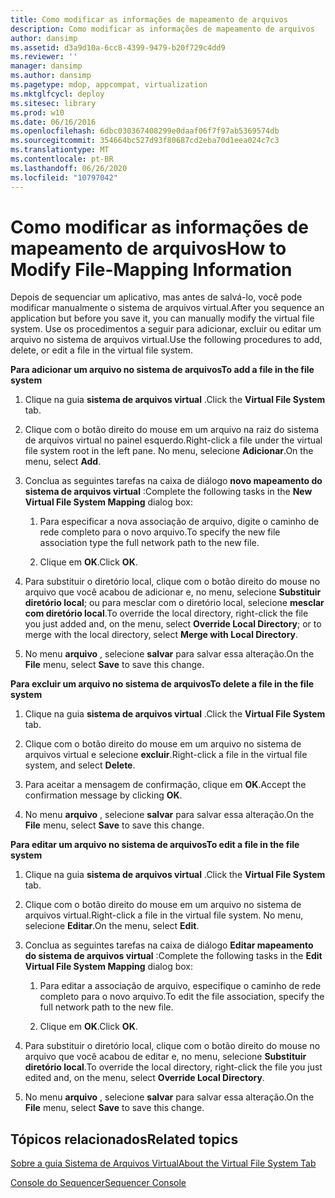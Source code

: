 ```yaml
---
title: Como modificar as informações de mapeamento de arquivos
description: Como modificar as informações de mapeamento de arquivos
author: dansimp
ms.assetid: d3a9d10a-6cc8-4399-9479-b20f729c4dd9
ms.reviewer: ''
manager: dansimp
ms.author: dansimp
ms.pagetype: mdop, appcompat, virtualization
ms.mktglfcycl: deploy
ms.sitesec: library
ms.prod: w10
ms.date: 06/16/2016
ms.openlocfilehash: 6dbc030367408299e0daaf06f7f97ab5369574db
ms.sourcegitcommit: 354664bc527d93f80687cd2eba70d1eea024c7c3
ms.translationtype: MT
ms.contentlocale: pt-BR
ms.lasthandoff: 06/26/2020
ms.locfileid: "10797042"
---
```

# <span data-ttu-id="cb082-103">Como modificar as informações de mapeamento de arquivos</span><span class="sxs-lookup"><span data-stu-id="cb082-103">How to Modify File-Mapping Information</span></span>


<span data-ttu-id="cb082-104">Depois de sequenciar um aplicativo, mas antes de salvá-lo, você pode modificar manualmente o sistema de arquivos virtual.</span><span class="sxs-lookup"><span data-stu-id="cb082-104">After you sequence an application but before you save it, you can manually modify the virtual file system.</span></span> <span data-ttu-id="cb082-105">Use os procedimentos a seguir para adicionar, excluir ou editar um arquivo no sistema de arquivos virtual.</span><span class="sxs-lookup"><span data-stu-id="cb082-105">Use the following procedures to add, delete, or edit a file in the virtual file system.</span></span>

**<span data-ttu-id="cb082-106">Para adicionar um arquivo no sistema de arquivos</span><span class="sxs-lookup"><span data-stu-id="cb082-106">To add a file in the file system</span></span>**

1.  <span data-ttu-id="cb082-107">Clique na guia **sistema de arquivos virtual** .</span><span class="sxs-lookup"><span data-stu-id="cb082-107">Click the **Virtual File System** tab.</span></span>

2.  <span data-ttu-id="cb082-108">Clique com o botão direito do mouse em um arquivo na raiz do sistema de arquivos virtual no painel esquerdo.</span><span class="sxs-lookup"><span data-stu-id="cb082-108">Right-click a file under the virtual file system root in the left pane.</span></span> <span data-ttu-id="cb082-109">No menu, selecione **Adicionar**.</span><span class="sxs-lookup"><span data-stu-id="cb082-109">On the menu, select **Add**.</span></span>

3.  <span data-ttu-id="cb082-110">Conclua as seguintes tarefas na caixa de diálogo **novo mapeamento do sistema de arquivos virtual** :</span><span class="sxs-lookup"><span data-stu-id="cb082-110">Complete the following tasks in the **New Virtual File System Mapping** dialog box:</span></span>

    1.  <span data-ttu-id="cb082-111">Para especificar a nova associação de arquivo, digite o caminho de rede completo para o novo arquivo.</span><span class="sxs-lookup"><span data-stu-id="cb082-111">To specify the new file association type the full network path to the new file.</span></span>

    2.  <span data-ttu-id="cb082-112">Clique em **OK**.</span><span class="sxs-lookup"><span data-stu-id="cb082-112">Click **OK**.</span></span>

4.  <span data-ttu-id="cb082-113">Para substituir o diretório local, clique com o botão direito do mouse no arquivo que você acabou de adicionar e, no menu, selecione **Substituir diretório local**; ou para mesclar com o diretório local, selecione **mesclar com diretório local**.</span><span class="sxs-lookup"><span data-stu-id="cb082-113">To override the local directory, right-click the file you just added and, on the menu, select **Override Local Directory**; or to merge with the local directory, select **Merge with Local Directory**.</span></span>

5.  <span data-ttu-id="cb082-114">No menu **arquivo** , selecione **salvar** para salvar essa alteração.</span><span class="sxs-lookup"><span data-stu-id="cb082-114">On the **File** menu, select **Save** to save this change.</span></span>

**<span data-ttu-id="cb082-115">Para excluir um arquivo no sistema de arquivos</span><span class="sxs-lookup"><span data-stu-id="cb082-115">To delete a file in the file system</span></span>**

1.  <span data-ttu-id="cb082-116">Clique na guia **sistema de arquivos virtual** .</span><span class="sxs-lookup"><span data-stu-id="cb082-116">Click the **Virtual File System** tab.</span></span>

2.  <span data-ttu-id="cb082-117">Clique com o botão direito do mouse em um arquivo no sistema de arquivos virtual e selecione **excluir**.</span><span class="sxs-lookup"><span data-stu-id="cb082-117">Right-click a file in the virtual file system, and select **Delete**.</span></span>

3.  <span data-ttu-id="cb082-118">Para aceitar a mensagem de confirmação, clique em **OK**.</span><span class="sxs-lookup"><span data-stu-id="cb082-118">Accept the confirmation message by clicking **OK**.</span></span>

4.  <span data-ttu-id="cb082-119">No menu **arquivo** , selecione **salvar** para salvar essa alteração.</span><span class="sxs-lookup"><span data-stu-id="cb082-119">On the **File** menu, select **Save** to save this change.</span></span>

**<span data-ttu-id="cb082-120">Para editar um arquivo no sistema de arquivos</span><span class="sxs-lookup"><span data-stu-id="cb082-120">To edit a file in the file system</span></span>**

1.  <span data-ttu-id="cb082-121">Clique na guia **sistema de arquivos virtual** .</span><span class="sxs-lookup"><span data-stu-id="cb082-121">Click the **Virtual File System** tab.</span></span>

2.  <span data-ttu-id="cb082-122">Clique com o botão direito do mouse em um arquivo no sistema de arquivos virtual.</span><span class="sxs-lookup"><span data-stu-id="cb082-122">Right-click a file in the virtual file system.</span></span> <span data-ttu-id="cb082-123">No menu, selecione **Editar**.</span><span class="sxs-lookup"><span data-stu-id="cb082-123">On the menu, select **Edit**.</span></span>

3.  <span data-ttu-id="cb082-124">Conclua as seguintes tarefas na caixa de diálogo **Editar mapeamento do sistema de arquivos virtual** :</span><span class="sxs-lookup"><span data-stu-id="cb082-124">Complete the following tasks in the **Edit Virtual File System Mapping** dialog box:</span></span>

    1.  <span data-ttu-id="cb082-125">Para editar a associação de arquivo, especifique o caminho de rede completo para o novo arquivo.</span><span class="sxs-lookup"><span data-stu-id="cb082-125">To edit the file association, specify the full network path to the new file.</span></span>

    2.  <span data-ttu-id="cb082-126">Clique em **OK**.</span><span class="sxs-lookup"><span data-stu-id="cb082-126">Click **OK**.</span></span>

4.  <span data-ttu-id="cb082-127">Para substituir o diretório local, clique com o botão direito do mouse no arquivo que você acabou de editar e, no menu, selecione **Substituir diretório local**.</span><span class="sxs-lookup"><span data-stu-id="cb082-127">To override the local directory, right-click the file you just edited and, on the menu, select **Override Local Directory**.</span></span>

5.  <span data-ttu-id="cb082-128">No menu **arquivo** , selecione **salvar** para salvar essa alteração.</span><span class="sxs-lookup"><span data-stu-id="cb082-128">On the **File** menu, select **Save** to save this change.</span></span>

## <span data-ttu-id="cb082-129">Tópicos relacionados</span><span class="sxs-lookup"><span data-stu-id="cb082-129">Related topics</span></span>


[<span data-ttu-id="cb082-130">Sobre a guia Sistema de Arquivos Virtual</span><span class="sxs-lookup"><span data-stu-id="cb082-130">About the Virtual File System Tab</span></span>](about-the-virtual-file-system-tab.md)

[<span data-ttu-id="cb082-131">Console do Sequencer</span><span class="sxs-lookup"><span data-stu-id="cb082-131">Sequencer Console</span></span>](sequencer-console.md)

 

 





